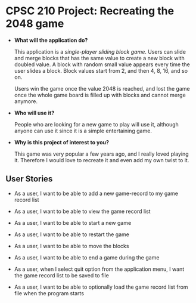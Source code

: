 # CPSC 210 Project: Recreating the 2048 game

- **What will the application do?**

    This application is a *single-player sliding block game*. Users can slide and merge blocks that has the same value
    to create a new block with doubled value. A block with random small value appears every time the user slides a 
    block. Block values start from 2, and then 4, 8, 16, and so on.
 
    Users win the game once the value 2048 is reached, and lost the game once the whole game board is filled up with
    blocks and cannot merge anymore.

- **Who will use it?**

    People who are looking for a new game to play will use it, although anyone can use it since it is a simple
    entertaining game.

- **Why is this project of interest to you?**

    This game was very popular a few years ago, and I really loved playing it. Therefore I would love to recreate it
    and even add my own twist to it.

## User Stories

- As a user, I want to be able to add a new game-record to my game record list

- As a user, I want to be able to view the game record list

- As a user, I want to be able to start a new game

- As a user, I want to be able to restart the game

- As a user, I want to be able to move the blocks

- As a user, I want to be able to end a game during the game

- As a user, when I select quit option from the application menu, I want the game record list to be saved to file

- As a user, I want to be able to optionally load the game record list from file when the program starts
